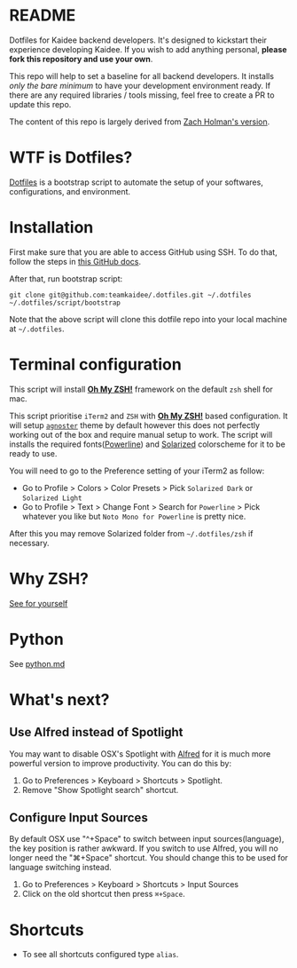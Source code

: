 # README

Dotfiles for Kaidee backend developers. It's designed to kickstart their experience developing Kaidee. If you wish to add anything personal, **please fork this repository and use your own**.

This repo will help to set a baseline for all backend developers. It installs *only the bare minimum* to have your development environment ready. If there are any required libraries / tools missing, feel free to create a PR to update this repo.

The content of this repo is largely derived from [Zach Holman's version](https://github.com/holman/dotfiles).

# WTF is Dotfiles?

[Dotfiles](https://dotfiles.github.io/) is a bootstrap script to automate the setup of your softwares, configurations, and environment.

# Installation

First make sure that you are able to access GitHub using SSH. To do that, follow the steps in [this GitHub docs](https://docs.github.com/en/authentication/connecting-to-github-with-ssh).

After that, run bootstrap script:

```
git clone git@github.com:teamkaidee/.dotfiles.git ~/.dotfiles
~/.dotfiles/script/bootstrap
```
 Note that the above script will clone this dotfile repo into your local machine at `~/.dotfiles`.

# Terminal configuration

This script will install [**Oh My ZSH!**](https://github.com/robbyrussell/oh-my-zsh) framework on the default `zsh` shell for mac.

This script prioritise `iTerm2` and `ZSH` with [**Oh My ZSH!**](https://github.com/robbyrussell/oh-my-zsh) based configuration. It will setup [`agnoster`](https://github.com/agnoster/agnoster-zsh-theme) theme by default however this does not perfectly working out of the box and require manual setup to work. The script will installs the required fonts([Powerline](https://github.com/powerline/fonts)) and [Solarized](https://ethanschoonover.com/solarized/) colorscheme for it to be ready to use.

You will need to go to the Preference setting of your iTerm2 as follow:

- Go to Profile > Colors > Color Presets > Pick `Solarized Dark` or `Solarized Light`
- Go to Profile > Text > Change Font > Search for `Powerline` > Pick whatever you like but `Noto Mono for Powerline` is pretty nice.

After this you may remove Solarized folder from `~/.dotfiles/zsh` if necessary.

# Why ZSH?

[See for yourself](https://www.slideshare.net/jaguardesignstudio/why-zsh-is-cooler-than-your-shell-16194692?ref=http://zpalexander.com/switching-to-zsh/)

# Python

See [python.md](python.md)

# What's next?

## Use Alfred instead of Spotlight

You may want to disable OSX's Spotlight with [Alfred](https://www.alfredapp.com/) for it is much more powerful version to improve productivity. You can do this by:

1. Go to Preferences > Keyboard > Shortcuts > Spotlight.
2. Remove "Show Spotlight search" shortcut.

## Configure Input Sources

By default OSX use "^+Space" to switch between input sources(language), the key position is rather awkward. If you switch to use Alfred, you will no longer need the "⌘+Space" shortcut. You should change this to be used for language switching instead.

1. Go to Preferences > Keyboard > Shortcuts > Input Sources
2. Click on the old shortcut then press `⌘+Space`.

# Shortcuts

- To see all shortcuts configured type `alias`.
